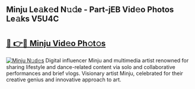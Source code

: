 ## Minju Le𝚊k𝚎d N𝚞𝚍e - Part-jEB Vid𝚎o Photos Le𝚊ks V5U4C

# <h2><a href="http://fbevevc.evod.top/?m=Minju">🔗 👉🔴 Minju Vid𝚎o Ph𝚘t𝚘s</a></h2>

[![Minju N𝚞d𝚎s](https://i.imgur.com/8V9OHl7.gif)](http://fbevevc.evod.top/?m=Minju)
Digital influencer Minju and multimedia artist renowned for sharing lifestyle and dance-related content via solo and collaborative performances and brief vlogs. Visionary artist Minju, celebrated for their creative genius and innovative approach to art. 
